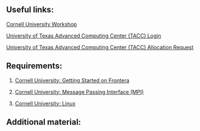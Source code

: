 ## Useful links:

<a href="https://cvw.cac.cornell.edu/slurm/" target="_blank">Cornell University Workshop</a>


<a href="https://submit-tacc.xras.org/" target="_blank">University of Texas Advanced Computing Center (TACC) Login</a>


<a href="https://frontera-portal.tacc.utexas.edu/allocations/" target="_blank">University of Texas Advanced Computing Center (TACC) Allocation Request</a>


## Requirements: 

1. <a href="https://cvw.cac.cornell.edu/frontera" target="_blank">Cornell University: Getting Started on Frontera</a>

2. <a href="https://cvw.cac.cornell.edu/mpi" target="_blank">Cornell University: Message Passing Interface (MPI)</a>

3. <a href="https://cvw.cac.cornell.edu/linux" target="_blank">Cornell University: Linux</a>



## Additional material:


